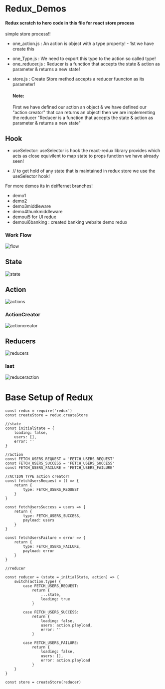 # Redux_Demos
#### Redux scratch to hero code in this file for react store process
simple store process!!

* one_action.js   : An action is object with a type property! - 1st we have create this
- one_Type.js     : We need to export this type to the action so called type!
- one_reducer.js  : Reducer is a function that accepts the state & action as parameter & returns a new state!
* store.js        : Create Store method accepts a reducer fuuncton as its parameter!


  #### Note:
  First we have defined our action an object & we have defined our "action creator" that can returns an object!
  then we are implementing the reducer "Reducer is a function that accepts the state & action as parameter & returns a new state"

## Hook
* useSelector:  useSelector is hook the react-redux library provides which acts as close equivilent to map state to props function we have already seen!
- // to get hold of any state that is maintained in redux store we use the useSelector hook!

For more demos its in deiffernet branches!
* demo1
* demo2
* demo3middleware
* demo4thunkmiddleware
* demoui5 for UI redux
* demoui6banking           : created banking website demo redux

### Work Flow
![flow](https://github.com/chandanhm1999/ReduxDemos/assets/109410990/355973e7-553a-40c2-ae51-991d07176aa4)

## State
![state](https://github.com/chandanhm1999/Redux_Demos-/assets/109410990/fd121980-7124-4857-8348-455c3b04e1ce)

## Action
![actions](https://github.com/chandanhm1999/Redux_Demos-/assets/109410990/106aadf2-4c73-4ddb-a686-79b220592a71)

### ActionCreator
  ![actioncreator](https://github.com/chandanhm1999/ReduxDemos/assets/109410990/0bd762ce-423d-4a7e-a6bb-e79fe0a3fd15)


## Reducers
![reducers](https://github.com/chandanhm1999/Redux_Demos-/assets/109410990/24642195-a43a-4a4e-97e0-7b7781b9f7af)

### last
![reduceraction](https://github.com/chandanhm1999/ReduxDemos/assets/109410990/e42bfba7-9c6a-4587-828b-b6a0808c898a)

# Base Setup of Redux

```
const redux = require('redux')
const createStore = redux.createStore

//state
const initialState = {
    loading: false,
    users: [],
    error: ''
}

//action
const FETCH_USERS_REQUEST = 'FETCH_USERS_REQUEST'
const FETCH_USERS_SUCCESS = 'FETCH_USERS_SUCCESS'
const FETCH_USERS_FAILURE = 'FETCH_USERS_FAILURE'

//ACTION TYPE action creator!
const fetchUsersRequest = () => {
    return {
        type: FETCH_USERS_REQUEST
    }
}

const fetchUsersSuccess = users => {
    return {
        type: FETCH_USERS_SUCCESS,
        payload: users
    }
}

const fetchUsersFailure = error => {
    return {
        type: FETCH_USERS_FAILURE,
        payload: error
    }
}

//reducer

const reducer = (state = initialState, action) => {
    switch(action.type) {
        case FETCH_USERS_REQUEST:
            return {
                ...state,
                loading: true
            }

        case FETCH_USERS_SUCCESS:
            return {
                loading: false,
                users: action.playload,
                error: ''
            }

        case FETCH_USERS_FAILURE:
            return {
                loading: false,
                users: [],
                error: action.playload
            }
    }
}

const store = createStore(reducer)
```
